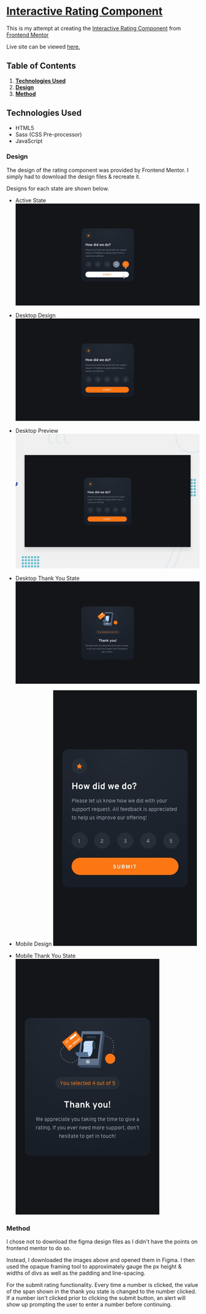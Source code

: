 # <a href="https://www.frontendmentor.io/challenges/interactive-rating-component-koxpeBUmI">Interactive Rating Component</a>

This is my attempt at creating the [Interactive Rating Component](https://www.frontendmentor.io/challenges/interactive-rating-component-koxpeBUmI) from [Frontend Mentor](https://www.frontendmentor.io/)

Live site can be viewed [here.](https://shadyxstep.github.io/interactive-rating-component/)

## Table of Contents
1. [**Technologies Used**](#technologies-used)
2. [**Design**](#design)
3. [**Method**](#method)

## Technologies Used

- HTML5
- Sass (CSS Pre-processor)
- JavaScript

### Design

The design of the rating component was provided by Frontend Mentor. I simply had to download the design files & recreate it.

Designs for each state are shown below.

- Active State
![Active States](design/active-states.jpg)


- Desktop Design
![Desktop Design](design/desktop-design.jpg)


- Desktop Preview
![Desktop Preview](design/desktop-preview.jpg)


- Desktop Thank You State
![Desktop Thank You State](design/desktop-thank-you-state.jpg)


- Mobile Design
![Mobile Design](design/mobile-design.jpg)


- Mobile Thank You State
![Mobile Thank You State](design/mobile-thank-you-state.jpg)

### Method

I chose not to download the figma design files as I didn't have the points on frontend mentor to do so.

Instead, I downloaded the images above and opened them in Figma. I then used the opaque framing tool to approximately gauge the px height & widths of divs as well as the padding and line-spacing.

For the submit rating functionality. Every time a number is clicked, the value of the span shown in the thank you state is changed to the number clicked. If a number isn't clicked prior to clicking the submit button, an alert will show up prompting the user to enter a number before continuing.